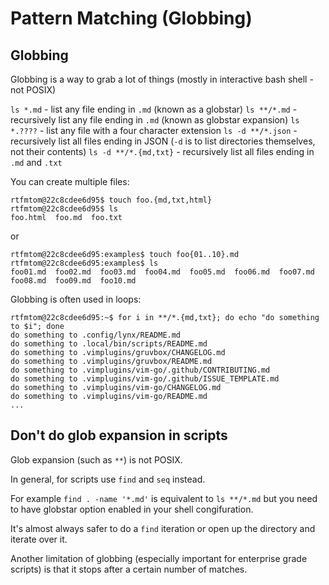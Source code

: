 # Pattern Matching (Globbing)

## Globbing
Globbing is a way to grab a lot of things (mostly in interactive bash shell - not POSIX)

`ls *.md` - list any file ending in `.md` (known as a globstar)
`ls **/*.md` - recursively list any file ending in `.md` (known as globstar expansion)
`ls *.????` - list any file with a four character extension
`ls -d **/*.json` - recursively list all files ending in JSON (`-d` is to list directories themselves, not their contents)
`ls -d **/*.{md,txt}` - recursively list all files ending in `.md` and `.txt`

You can create multiple files:
```
rtfmtom@22c8cdee6d95$ touch foo.{md,txt,html}
rtfmtom@22c8cdee6d95$ ls
foo.html  foo.md  foo.txt
```
or 
```
rtfmtom@22c8cdee6d95:examples$ touch foo{01..10}.md
rtfmtom@22c8cdee6d95:examples$ ls
foo01.md  foo02.md  foo03.md  foo04.md  foo05.md  foo06.md  foo07.md  foo08.md  foo09.md  foo10.md
```
 
Globbing is often used in loops:
```
rtfmtom@22c8cdee6d95:~$ for i in **/*.{md,txt}; do echo "do something to $i"; done
do something to .config/lynx/README.md
do something to .local/bin/scripts/README.md
do something to .vimplugins/gruvbox/CHANGELOG.md
do something to .vimplugins/gruvbox/README.md
do something to .vimplugins/vim-go/.github/CONTRIBUTING.md
do something to .vimplugins/vim-go/.github/ISSUE_TEMPLATE.md
do something to .vimplugins/vim-go/CHANGELOG.md
do something to .vimplugins/vim-go/README.md
...
```

## Don't do glob expansion in scripts
Glob expansion (such as `**`) is not POSIX. 

In general, for scripts use `find` and `seq` instead. 

For example `find . -name '*.md'` is equivalent to `ls **/*.md` but you need to have globstar option enabled in your shell congifuration. 

It's almost always safer to do a `find` iteration or open up the directory and iterate over it. 

Another limitation of globbing (especially important for enterprise grade scripts) is that it stops after a certain number of matches. 


